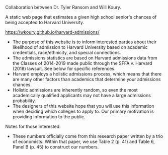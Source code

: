 Collaboration between Dr. Tyler Ransom and Will Koury.

A static web page that estimates a given high school senior's chances of being accepted to Harvard University.

https://wkoury.github.io/harvard-admissions/

* The purpose of this website is to inform interested parties about their likelihood of admission to Harvard University based on academic credentials, race/ethnicity, and special connections.
* The admissions statistics are based on Harvard admissions data from the Classes of 2014-2019 made public through the SFFA v. Harvard (2018) lawsuit. See below for specific references.
* Harvard employs a holistic admissions process, which means that there are many other factors than academics that determine your admissions chances.
* Holistic admissions are inherently random, so even the most academically qualified applicants may not have a large admissions probability.
* The designers of this website hope that you will use this information when deciding which colleges to apply to. Our primary motivation is providing information to the public.

Notes for those interested:
* These numbers officially come from this research paper written by a trio of economists. Within that paper, we use Table 2 (p. 41) and Table 6, Panel B (p. 45) to construct our numbers.